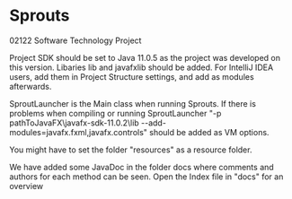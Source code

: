 # Sprouts
02122 Software Technology Project

Project SDK should be set to Java 11.0.5 as the project was developed on this version.
Libaries lib and javafxlib should be added. For IntelliJ IDEA users, add them in Project Structure settings, and add as modules afterwards.

SproutLauncher is the Main class when running Sprouts.
If there is problems when compiling or running SproutLauncher "-p pathToJavaFX\javafx-sdk-11.0.2\lib --add-modules=javafx.fxml,javafx.controls" should be added as VM options.

You might have to set the folder "resources" as a resource folder.

We have added some JavaDoc in the folder docs where comments and authors for each method can be seen. Open the Index file in "docs" for an overview
